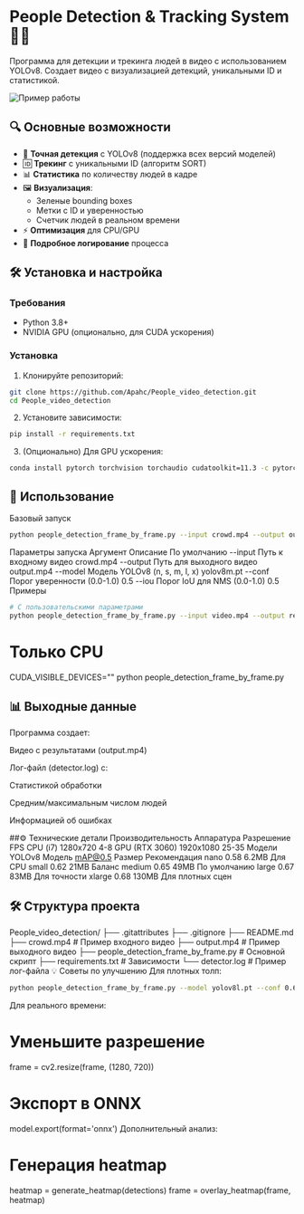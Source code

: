 # People Detection & Tracking System 🕺👫

Программа для детекции и трекинга людей в видео с использованием YOLOv8. Создает видео с визуализацией детекций, уникальными ID и статистикой.

![Пример работы](demo.gif) <!-- Замените на реальный пример -->

## 🔍 Основные возможности

- 🎯 **Точная детекция** с YOLOv8 (поддержка всех версий моделей)
- 🆔 **Трекинг** с уникальными ID (алгоритм SORT)
- 📊 **Статистика** по количеству людей в кадре
- 🖼️ **Визуализация**:
  - Зеленые bounding boxes
  - Метки с ID и уверенностью
  - Счетчик людей в реальном времени
- ⚡ **Оптимизация** для CPU/GPU
- 📝 **Подробное логирование** процесса

## 🛠 Установка и настройка

### Требования
- Python 3.8+
- NVIDIA GPU (опционально, для CUDA ускорения)

### Установка
1. Клонируйте репозиторий:
```bash
git clone https://github.com/Apahc/People_video_detection.git
cd People_video_detection
```
2. Установите зависимости:

```bash
pip install -r requirements.txt
```
3. (Опционально) Для GPU ускорения:

```bash
conda install pytorch torchvision torchaudio cudatoolkit=11.3 -c pytorch
```
## 🚀 Использование
Базовый запуск
```bash
python people_detection_frame_by_frame.py --input crowd.mp4 --output output.mp4
```
Параметры запуска
Аргумент	Описание	По умолчанию
--input	Путь к входному видео	crowd.mp4
--output	Путь для выходного видео	output.mp4
--model	Модель YOLOv8 (n, s, m, l, x)	yolov8m.pt
--conf	Порог уверенности (0.0-1.0)	0.5
--iou	Порог IoU для NMS (0.0-1.0)	0.5
Примеры
```bash
# С пользовательскими параметрами
python people_detection_frame_by_frame.py --input video.mp4 --output result.mp4 --model yolov8l.pt --conf 0.6
```
# Только CPU
CUDA_VISIBLE_DEVICES="" python people_detection_frame_by_frame.py
## 📊 Выходные данные
Программа создает:

Видео с результатами (output.mp4)

Лог-файл (detector.log) с:

Статистикой обработки

Средним/максимальным числом людей

Информацией об ошибках

##⚙️ Технические детали
Производительность
Аппаратура	Разрешение	FPS
CPU (i7)	1280x720	4-8
GPU (RTX 3060)	1920x1080	25-35
Модели YOLOv8
Модель	mAP@0.5	Размер	Рекомендация
nano	0.58	6.2MB	Для CPU
small	0.62	21MB	Баланс
medium	0.65	49MB	По умолчанию
large	0.67	83MB	Для точности
xlarge	0.68	130MB	Для плотных сцен
## 🛠️ Структура проекта
People_video_detection/
├── .gitattributes
├── .gitignore
├── README.md
├── crowd.mp4                # Пример входного видео
├── output.mp4               # Пример выходного видео
├── people_detection_frame_by_frame.py  # Основной скрипт
├── requirements.txt         # Зависимости
└── detector.log             # Пример лог-файла
💡 Советы по улучшению
Для плотных толп:

```bash
python people_detection_frame_by_frame.py --model yolov8l.pt --conf 0.6 --iou 0.4
```
Для реального времени:

# Уменьшите разрешение
frame = cv2.resize(frame, (1280, 720))

# Экспорт в ONNX
model.export(format='onnx')
Дополнительный анализ:

# Генерация heatmap
heatmap = generate_heatmap(detections)
frame = overlay_heatmap(frame, heatmap)
